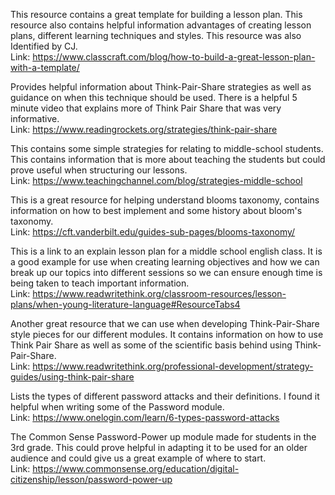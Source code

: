 This resource contains a great template for building a lesson plan. This resource also contains helpful information advantages of creating lesson plans, different learning techniques and styles. This resource was also Identified by CJ. <br>
Link: https://www.classcraft.com/blog/how-to-build-a-great-lesson-plan-with-a-template/

Provides helpful information about Think-Pair-Share strategies as well as guidance on when this technique should be used. There is a helpful 5 minute video that explains more of Think Pair Share that was very informative. <br>
Link: https://www.readingrockets.org/strategies/think-pair-share

This contains some simple strategies for relating to middle-school students. This contains information that is more about teaching the students but could prove useful when structuring our lessons. <br> 
Link: https://www.teachingchannel.com/blog/strategies-middle-school

This is a great resource for helping understand blooms taxonomy, contains information on how to best implement and some history about bloom's taxonomy.  <br>
Link: https://cft.vanderbilt.edu/guides-sub-pages/blooms-taxonomy/

This is a link to an explain lesson plan for a middle school english class. It is a good example for use when creating learning objectives and how we can break up our topics into different sessions so we can ensure enough time is being taken to teach important information. <br>
Link: https://www.readwritethink.org/classroom-resources/lesson-plans/when-young-literature-language#ResourceTabs4

Another great resource that we can use when developing Think-Pair-Share style pieces for our different modules. It contains information on how to use Think Pair Share as well as some of the scientific basis behind using Think-Pair-Share. <br>
Link: https://www.readwritethink.org/professional-development/strategy-guides/using-think-pair-share  

Lists the types of different password attacks and their definitions. I found it helpful when writing some of the Password module. <br>
Link: https://www.onelogin.com/learn/6-types-password-attacks

The Common Sense Password-Power up module made for students in the 3rd grade. This could prove helpful in adapting it to be used for an older audience and could give us a great example of where to start. <br>
Link: https://www.commonsense.org/education/digital-citizenship/lesson/password-power-up
